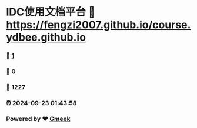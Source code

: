 # IDC使用文档平台 :link: https://fengzi2007.github.io/course.ydbee.github.io 
### :page_facing_up: [1](https://fengzi2007.github.io/course.ydbee.github.io/tag.html) 
### :speech_balloon: 0 
### :hibiscus: 1227 
### :alarm_clock: 2024-09-23 01:43:58 
### Powered by :heart: [Gmeek](https://github.com/Meekdai/Gmeek)

